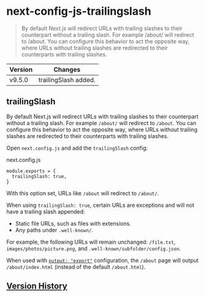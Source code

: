 # next-config-js-trailingslash

> By default Next.js will redirect URLs with trailing slashes to their counterpart without a trailing slash. For example /about/ will redirect to /about. You can configure this behavior to act the opposite way, where URLs without trailing slashes are redirected to their counterparts with trailing slashes.

| Version | Changes              |
| ------- | -------------------- |
| v9.5.0  | trailingSlash added. |

## trailingSlash

By default Next.js will redirect URLs with trailing slashes to their counterpart without a trailing slash. For example `/about/` will redirect to `/about`. You can configure this behavior to act the opposite way, where URLs without trailing slashes are redirected to their counterparts with trailing slashes.

Open `next.config.js` and add the `trailingSlash` config:

next.config.js

    module.exports = {
      trailingSlash: true,
    }

With this option set, URLs like `/about` will redirect to `/about/`.

When using `trailingSlash: true`, certain URLs are exceptions and will not have a trailing slash appended:

*   Static file URLs, such as files with extensions.
*   Any paths under `.well-known/`.

For example, the following URLs will remain unchanged: `/file.txt`, `images/photos/picture.png`, and `.well-known/subfolder/config.json`.

When used with [`output: "export"`](/docs/app/guides/static-exports) configuration, the `/about` page will output `/about/index.html` (instead of the default `/about.html`).

## [Version History](#version-history)
